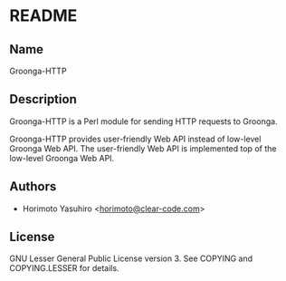 # README

## Name

Groonga-HTTP

## Description

Groonga-HTTP is a Perl module for sending HTTP requests to Groonga.

Groonga-HTTP provides user-friendly Web API instead of low-level Groonga Web API.
The user-friendly Web API is implemented top of the low-level Groonga Web API.

## Authors

  * Horimoto Yasuhiro \<horimoto@clear-code.com\>

## License

GNU Lesser General Public License version 3.
See COPYING and COPYING.LESSER for details.
